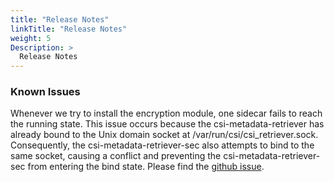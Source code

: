 ```yaml
---
title: "Release Notes"
linkTitle: "Release Notes"
weight: 5
Description: >
  Release Notes
---
```


### Known Issues

Whenever we try to install the encryption module, one sidecar fails to reach the running state. This issue occurs because the csi-metadata-retriever has already bound to the Unix domain socket at /var/run/csi/csi_retriever.sock. Consequently, the csi-metadata-retriever-sec also attempts to bind to the same socket, causing a conflict and preventing the csi-metadata-retriever-sec from entering the bind state. Please find the [github issue](https://github.com/dell/csm/issues/1309).